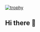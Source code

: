 [![trophy](https://github-profile-trophy.vercel.app/?username=andgowiththewind&theme=algolia)](https://github.com/andgowiththewind/andgowiththewind)

## Hi there 👋

<!--
**andgowiththewind/andgowiththewind** is a ✨ _special_ ✨ repository because its `README.md` (this file) appears on your GitHub profile.

Here are some ideas to get you started:

- 🔭 I’m currently working on ...
- 🌱 I’m currently learning ...
- 👯 I’m looking to collaborate on ...
- 🤔 I’m looking for help with ...
- 💬 Ask me about ...
- 📫 How to reach me: ...
- 😄 Pronouns: ...
- ⚡ Fun fact: ...
-->
